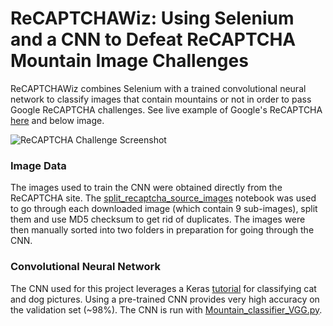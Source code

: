 # ReCAPTCHAWiz: Using Selenium and a CNN to Defeat ReCAPTCHA Mountain Image Challenges

ReCAPTCHAWiz combines Selenium with a trained convolutional neural network to classify images that contain mountains or not in order to pass Google ReCAPTCHA challenges.  See live example of Google's ReCAPTCHA [here](https://www.google.com/recaptcha/api2/demo) and below image. 

![ReCAPTCHA Challenge Screenshot](https://github.com/alporter08/ReCAPTCHAWiz/blob/master/CAPTCHA_Demo.png)

### Image Data
The images used to train the CNN were obtained directly from the ReCAPTCHA site.  The [split_recaptcha_source_images](https://github.com/alporter08/ReCAPTCHAWiz/blob/master/split_recaptcha_source_images.ipynb) notebook was used to go through each downloaded image (which contain 9 sub-images), split them and use MD5 checksum to get rid of duplicates.  The images were then manually sorted into two folders in preparation for going through the CNN.  

### Convolutional Neural Network
The CNN used for this project leverages a Keras [tutorial](https://blog.keras.io/building-powerful-image-classification-models-using-very-little-data.html) for classifying cat and dog pictures.  Using a pre-trained CNN provides very high accuracy on the validation set (~98%).  The CNN is run with [Mountain_classifier_VGG.py](https://github.com/alporter08/ReCAPTCHAWiz/blob/master/Mountain_classifier_VGG.py).  
